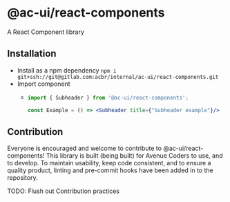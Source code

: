 # @ac-ui/react-components

A React Component library

## Installation
- Install as a npm dependency `npm i git+ssh://git@gitlab.com:acbr/internal/ac-ui/react-components.git`
- Import component
    - ```jsx harmony
      import { Subheader } from '@ac-ui/react-components';
      
      const Example = () => <Subheader title={"Subheader example"}/> 
      ```

## Contribution

Everyone is encouraged and welcome to contribute to @ac-ui/react-components! This library is built (being built) for 
Avenue Coders to use, and to develop. To maintain usability, keep code consistent, and to ensure a quality product,
linting and pre-commit hooks have been added in to the repository.

TODO: Flush out Contribution practices
